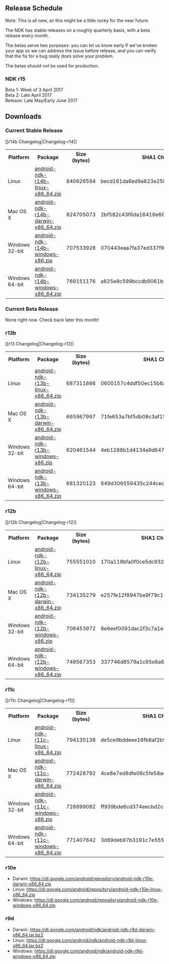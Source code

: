 Release Schedule
----------------

Note: This is all new, so this might be a little rocky for the near future.

The NDK has stable releases on a roughly quarterly basis, with a beta release every month.

The betas serve two purposes: you can let us know early if we've broken your app so we can address the issue before release, and you can verify that the fix for a bug really does solve your problem.

The betas should not be used for production.

### NDK r15

Beta 1: Week of 3 April 2017  
Beta 2: Late April 2017  
Release: Late May/Early June 2017

Downloads
---------

### Current Stable Release

[[r14b Changelog|Changelog-r14]]

<table>
  <tr>
    <th>Platform</th>
    <th>Package</th>
    <th>Size (bytes)</th>
    <th>SHA1 Checksum</th>
  </tr>
  <tr>
    <td>Linux</td>
    <td><a href="https://dl.google.com/android/repository/android-ndk-r14b-linux-x86_64.zip">android-ndk-r14b-linux-x86_64.zip</a></td>
    <td>840626594</td>
    <td>becd161da6ed9a823e25be5c02955d9cbca1dbeb</td>
  </tr>
  <tr>
    <td>Mac OS X</td>
    <td><a href="https://dl.google.com/android/repository/android-ndk-r14b-darwin-x86_64.zip">android-ndk-r14b-darwin-x86_64.zip</a></td>
    <td>824705073</td>
    <td>2bf582c43f6da16416e66203d158a6dfaba4277c</td>
  </tr>
  <tr>
    <td>Windows 32-bit</td>
    <td><a href="https://dl.google.com/android/repository/android-ndk-r14b-windows-x86.zip">android-ndk-r14b-windows-x86.zip</a></td>
    <td>707533928</td>
    <td>070443eaa7fa37ed337f91c655e02ca708d37c92</td>
  </tr>
  <tr>
    <td>Windows 64-bit</td>
    <td><a href="https://dl.google.com/android/repository/android-ndk-r14b-windows-x86_64.zip">android-ndk-r14b-windows-x86_64.zip</a></td>
    <td>769151176</td>
    <td>a625e8c599bccdb9061b61dcf3d1f1a01071613f</td>
  </tr>
</table>

### Current Beta Release

None right now. Check back later this month!

### r13b

[[r13 Changelog|Changelog-r13]]

<table>
  <tr>
    <th>Platform</th>
    <th>Package</th>
    <th>Size (bytes)</th>
    <th>SHA1 Checksum</th>
  </tr>
  <tr>
    <td>Linux</td>
    <td><a href="https://dl.google.com/android/repository/android-ndk-r13b-linux-x86_64.zip">android-ndk-r13b-linux-x86_64.zip</a></td>
    <td>687311866</td>
    <td>0600157c4ddf50ec15b8a037cfc474143f718fd0</td>
  </tr>
  <tr>
    <td>Mac OS X</td>
    <td><a href="https://dl.google.com/android/repository/android-ndk-r13b-darwin-x86_64.zip">android-ndk-r13b-darwin-x86_64.zip</a></td>
    <td>665967997</td>
    <td>71fe653a7bf5db08c3af154735b6ccbc12f0add5</td>
  </tr>
  <tr>
    <td>Windows 32-bit</td>
    <td><a href="https://dl.google.com/android/repository/android-ndk-r13b-windows-x86.zip">android-ndk-r13b-windows-x86.zip</a></td>
    <td>620461544</td>
    <td>4eb1288b1d4134a9d6474eb247f0448808d52408</td>
  </tr>
  <tr>
    <td>Windows 64-bit</td>
    <td><a href="https://dl.google.com/android/repository/android-ndk-r13b-windows-x86_64.zip">android-ndk-r13b-windows-x86_64.zip</a></td>
    <td>681320123</td>
    <td>649d306559435c244cec5881b880318bb3dee53a</td>
  </tr>
</table>

### r12b

[[r12b Changelog|Changelog-r12]]

<table>
  <tr>
    <th>Platform</th>
    <th>Package</th>
    <th>Size (bytes)</th>
    <th>SHA1 Checksum</th>
  </tr>
  <tr>
    <td>Linux</td>
    <td><a
href="https://dl.google.com/android/repository/android-ndk-r12b-linux-x86_64.zip">android-ndk-r12b-linux-x86_64.zip</a></td>
    <td>755551010</td>
    <td>170a119bfa0f0ce5dc932405eaa3a7cc61b27694</td>
  </tr>
  <tr>
    <td>Mac OS X</td>
    <td><a
href="https://dl.google.com/android/repository/android-ndk-r12b-darwin-x86_64.zip">android-ndk-r12b-darwin-x86_64.zip</a></td>
    <td>734135279</td>
    <td>e257fe12f8947be9f79c10c3fffe87fb9406118a</td>
  </tr>
  <tr>
    <td>Windows 32-bit</td>
    <td><a
href="https://dl.google.com/android/repository/android-ndk-r12b-windows-x86.zip">android-ndk-r12b-windows-x86.zip</a></td>
    <td>706453972</td>
    <td>8e6eef0091dac2f3c7a1ecbb7070d4fa22212c04</td>
  </tr>
  <tr>
    <td>Windows 64-bit</td>
    <td><a
href="https://dl.google.com/android/repository/android-ndk-r12b-windows-x86_64.zip">android-ndk-r12b-windows-x86_64.zip</a></td>
    <td>749567353</td>
    <td>337746d8579a1c65e8a69bf9cbdc9849bcacf7f5</td>
  </tr>
</table>

### r11c

[[r11c Changelog|Changelog-r11]]

<table>
  <tr>
    <th>Platform</th>
    <th>Package</th>
    <th>Size (bytes)</th>
    <th>SHA1 Checksum</th>
  </tr>
  <tr>
    <td>Linux</td>
    <td><a href="https://dl.google.com/android/repository/android-ndk-r11c-linux-x86_64.zip">android-ndk-r11c-linux-x86_64.zip</a></td>
    <td>794135138</td>
    <td>de5ce9bddeee16fb6af2b9117e9566352aa7e279</td>
  </tr>
  <tr>
    <td>Mac OS X</td>
    <td><a href="https://dl.google.com/android/repository/android-ndk-r11c-darwin-x86_64.zip">android-ndk-r11c-darwin-x86_64.zip</a></td>
    <td>772428792</td>
    <td>4ce8e7ed8dfe08c5fe58aedf7f46be2a97564696</td>
  </tr>
  <tr>
    <td>Windows 32-bit</td>
    <td><a href="https://dl.google.com/android/repository/android-ndk-r11c-windows-x86.zip">android-ndk-r11c-windows-x86.zip</a></td>
    <td>728899082</td>
    <td>ff939bde6cd374eecbd2c3b2ad218697f9a5038c</td>
  </tr>
  <tr>
    <td>Windows 64-bit</td>
    <td><a href="https://dl.google.com/android/repository/android-ndk-r11c-windows-x86_64.zip">android-ndk-r11c-windows-x86_64.zip</a></td>
    <td>771407642</td>
    <td>3d89deb97b3191c7e5555f1313ad35059479f071</td>
  </tr>
</table>

### r10e

* Darwin: https://dl.google.com/android/repository/android-ndk-r10e-darwin-x86_64.zip
* Linux: https://dl.google.com/android/repository/android-ndk-r10e-linux-x86_64.zip
* Windows: https://dl.google.com/android/repository/android-ndk-r10e-windows-x86_64.zip

### r9d

* Darwin: https://dl.google.com/android/ndk/android-ndk-r9d-darwin-x86_64.tar.bz2
* Linux: https://dl.google.com/android/ndk/android-ndk-r9d-linux-x86_64.tar.bz2
* Windows: https://dl.google.com/android/ndk/android-ndk-r9d-windows-x86_64.zip

